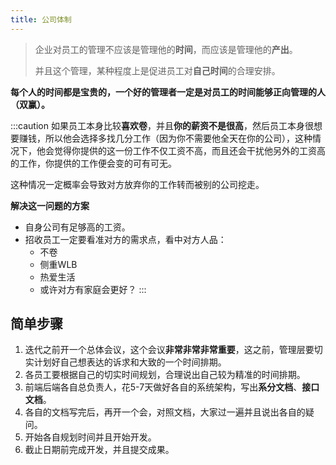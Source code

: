 ```yaml
---
title: 公司体制
---
```


> 企业对员工的管理不应该是管理他的**时间**，而应该是管理他的**产出**。
> 
> 并且这个管理，某种程度上是促进员工对**自己时间**的合理安排。

**每个人的时间都是宝贵的，一个好的管理者一定是对员工的时间能够正向管理的人（双赢）。**

:::caution
如果员工本身比较**喜欢卷**，并且**你的薪资不是很高**，然后员工本身很想要赚钱，所以他会选择多找几分工作（因为你不需要他全天在你的公司），这种情况下，他会觉得你提供的这一份工作不仅工资不高，而且还会干扰他另外的工资高的工作，你提供的工作便会变的可有可无。

这种情况一定概率会导致对方放弃你的工作转而被别的公司挖走。

**解决这一问题的方案**

- 自身公司有足够高的工资。
- 招收员工一定要看准对方的需求点，看中对方人品：
  - 不卷
  - 侧重WLB
  - 热爱生活
  - 或许对方有家庭会更好？
:::


## 简单步骤

1. 迭代之前开一个总体会议，这个会议**非常非常非常重要**，这之前，管理层要切实计划好自己想表达的诉求和大致的一个时间排期。
2. 各员工要根据自己的切实时间规划，合理说出自己较为精准的时间排期。
3. 前端后端各自总负责人，花5-7天做好各自的系统架构，写出**系分文档**、**接口文档**。
4. 各自的文档写完后，再开一个会，对照文档，大家过一遍并且说出各自的疑问。
5. 开始各自规划时间并且开始开发。
6. 截止日期前完成开发，并且提交成果。